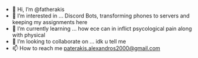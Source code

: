 - 👋 Hi, I’m @fatherakis
- 👀 I’m interested in ... Discord Bots, transforming phones to servers and keeping my assignments here
- 🌱 I’m currently learning ... how ece can in inflict psycological pain along with physical
- 💞️ I’m looking to collaborate on ... idk u tell me
- 📫 How to reach me paterakis.alexandros2000@gmail.com

<!---
fatherakis/fatherakis is a ✨ special ✨ repository because its `README.md` (this file) appears on your GitHub profile.
You can click the Preview link to take a look at your changes.
--->
